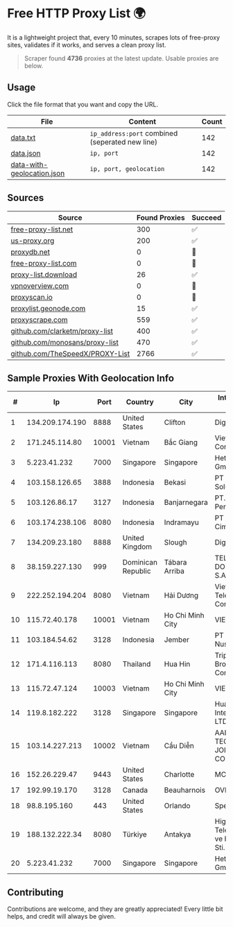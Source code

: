 
# Free HTTP Proxy List 🌍

It is a lightweight project that, every 10 minutes, scrapes lots of free-proxy sites, validates if it works, and serves a clean proxy list.


> Scraper found **4736** proxies at the latest update. Usable proxies are below.

## Usage

Click the file format that you want and copy the URL.


|File|Content|Count|
|----|-------|-----|
|[data.txt](https://raw.githubusercontent.com/themiralay/Proxy-List-World/master/data.txt)|`ip_address:port` combined (seperated new line)|142|
|[data.json](https://raw.githubusercontent.com/themiralay/Proxy-List-World/master/data.json)|`ip, port`|142|
|[data-with-geolocation.json](https://raw.githubusercontent.com/themiralay/Proxy-List-World/master/data-with-geolocation.json)|`ip, port, geolocation`|142|

## Sources

|Source|Found Proxies|Succeed|
|------|-------------|-------|
|[free-proxy-list.net](https://free-proxy-list.net)|300|✅|
|[us-proxy.org](https://www.us-proxy.org)|200|✅|
|[proxydb.net](http://proxydb.net)|0|🚫|
|[free-proxy-list.com](https://free-proxy-list.com/?page=&port=&type%5B%5D=http&type%5B%5D=https&up_time=0&search=Search)|0|🚫|
|[proxy-list.download](https://www.proxy-list.download/HTTP)|26|✅|
|[vpnoverview.com](https://vpnoverview.com/privacy/anonymous-browsing/free-proxy-servers)|0|🚫|
|[proxyscan.io](https://www.proxyscan.io)|0|🚫|
|[proxylist.geonode.com](https://proxylist.geonode.com/api/proxy-list?limit=300&page=1&sort_by=lastChecked&sort_type=desc&protocols=http,https)|15|✅|
|[proxyscrape.com](https://api.proxyscrape.com/v2/?request=displayproxies&protocol=http&timeout=10000&country=all&ssl=all&anonymity=all)|559|✅|
|[github.com/clarketm/proxy-list](https://raw.githubusercontent.com/clarketm/proxy-list/master/proxy-list-raw.txt)|400|✅|
|[github.com/monosans/proxy-list](https://raw.githubusercontent.com/monosans/proxy-list/main/proxies/http.txt)|470|✅|
|[github.com/TheSpeedX/PROXY-List](https://raw.githubusercontent.com/TheSpeedX/PROXY-List/master/http.txt)|2766|✅|


## Sample Proxies With Geolocation Info

|#|Ip|Port|Country|City|Internet Service Provider|
|-|--|----|-------|----|-------------------------|
|1|134.209.174.190|8888|United States|Clifton|DigitalOcean, LLC|
|2|171.245.114.80|10001|Vietnam|Bắc Giang|Viettel Corporation|
|3|5.223.41.232|7000|Singapore|Singapore|Hetzner Online GmbH|
|4|103.158.126.65|3888|Indonesia|Bekasi|PT Maxindo Mitra Solusi|
|5|103.126.86.17|3127|Indonesia|Banjarnegara|PT. Rasi Bintang Perkasa|
|6|103.174.238.106|8080|Indonesia|Indramayu|PT Anugerah Cimanuk Raya|
|7|134.209.23.180|8888|United Kingdom|Slough|DigitalOcean, LLC|
|8|38.159.227.130|999|Dominican Republic|Tábara Arriba|TELECABLE DOMINICANO, S.A.|
|9|222.252.194.204|8080|Vietnam|Hải Dương|VietNam Post and Telecom Corporation|
|10|115.72.40.178|10001|Vietnam|Ho Chi Minh City|VIETELmetro|
|11|103.184.54.62|3128|Indonesia|Jember|PT Proxi Jaringan Nusantara|
|12|171.4.116.113|8080|Thailand|Hua Hin|Triple T Broadband Public Company Limited|
|13|115.72.47.124|10003|Vietnam|Ho Chi Minh City|VIETELmetro|
|14|119.8.182.222|3128|Singapore|Singapore|Huawei International Pte. LTD|
|15|103.14.227.213|10002|Vietnam|Cầu Diễn|AALO.VN DIGITAL TECHNOLOGY JOINT STOCK COMPANY|
|16|152.26.229.47|9443|United States|Charlotte|MCNC|
|17|192.99.19.170|3128|Canada|Beauharnois|OVH SAS|
|18|98.8.195.160|443|United States|Orlando|Spectrum|
|19|188.132.222.34|8080|Türkiye|Antakya|High Speed Telekomunikasyon ve Hab. Hiz. Ltd. Sti.|
|20|5.223.41.232|7000|Singapore|Singapore|Hetzner Online GmbH|



## Contributing

Contributions are welcome, and they are greatly appreciated! Every
little bit helps, and credit will always be given.

